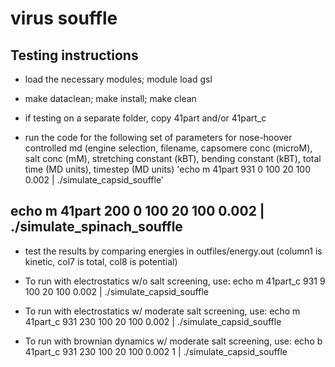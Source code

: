 # virus souffle

## Testing instructions

* load the necessary modules; module load gsl

* make dataclean; make install; make clean

* if testing on a separate folder, copy 41part and/or 41part_c

* run the code for the following set of parameters for nose-hoover controlled md (engine selection, filename, capsomere conc (microM), salt conc (mM), stretching constant (kBT), bending constant (kBT), total time (MD units), timestep (MD units)
'echo m 41part 931 0 100 20 100 0.002 | ./simulate_capsid_souffle'
## echo m 41part 200 0 100 20 100 0.002 | ./simulate_spinach_souffle

* test the results by comparing energies in outfiles/energy.out (column1 is kinetic, col7 is total, col8 is potential)

* To run with electrostatics w/o salt screening, use:
echo m 41part_c 931 9 100 20 100 0.002 | ./simulate_capsid_souffle

* To run with electrostatics w/ moderate salt screening, use:
echo m 41part_c 931 230 100 20 100 0.002 | ./simulate_capsid_souffle

* To run with brownian dynamics w/ moderate salt screening, use:
echo b 41part_c 931 230 100 20 100 0.002 1 | ./simulate_capsid_souffle
